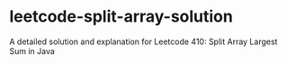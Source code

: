 # leetcode-split-array-solution
A detailed solution and explanation for Leetcode 410: Split Array Largest Sum in Java
